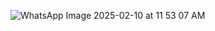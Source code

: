 ![WhatsApp Image 2025-02-10 at 11 53 07 AM](https://github.com/user-attachments/assets/b3216cfb-0123-413f-b2b2-2161938cd217)
